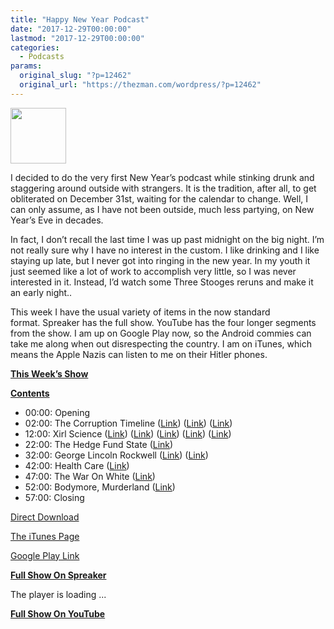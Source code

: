 ```yaml
---
title: "Happy New Year Podcast"
date: "2017-12-29T00:00:00"
lastmod: "2017-12-29T00:00:00"
categories:
  - Podcasts
params:
  original_slug: "?p=12462"
  original_url: "https://thezman.com/wordpress/?p=12462"
---
```


<img src="http://thezman.com/wordpress/wp-content/uploads/2016/11/Z.jpg"
class="alignleft wp-image-9116" decoding="async"
sizes="(max-width: 89px) 100vw, 89px"
srcset="https://thezman.com/wordpress/wp-content/uploads/2016/11/Z.jpg 500w, https://thezman.com/wordpress/wp-content/uploads/2016/11/Z-150x150.jpg 150w, https://thezman.com/wordpress/wp-content/uploads/2016/11/Z-300x300.jpg 300w, https://thezman.com/wordpress/wp-content/uploads/2016/11/Z-144x144.jpg 144w"
width="89" height="89" />

I decided to do the very first New Year’s podcast while stinking drunk
and staggering around outside with strangers. It is the tradition, after
all, to get obliterated on December 31st, waiting for the calendar to
change. Well, I can only assume, as I have not been outside, much less
partying, on New Year’s Eve in decades.

In fact, I don’t recall the last time I was up past midnight on the big
night. I’m not really sure why I have no interest in the custom. I like
drinking and I like staying up late, but I never got into ringing in the
new year. In my youth it just seemed like a lot of work to accomplish
very little, so I was never interested in it. Instead, I’d watch some
Three Stooges reruns and make it an early night..

This week I have the usual variety of items in the now standard
format. Spreaker has the full show. YouTube has the four longer segments
from the show. I am up on Google Play now, so the Android commies can
take me along when out disrespecting the country. I am on iTunes, which
means the Apple Nazis can listen to me on their Hitler phones.

**<u>This Week’s Show</u>**

**<u>Contents</u>**

-   00:00: Opening
-   02:00: The Corruption Timeline (<a
    href="http://directorblue.blogspot.com/2017/12/a-deep-dive-into-timeline-of-treason.html#more"
    rel="noopener" target="_blank">Link</a>) (<a
    href="https://theconservativetreehouse.com/2017/03/03/occams-razor-did-nsa-admiral-mike-rogers-warn-trump-on-november-17th-2016/"
    rel="noopener" target="_blank">Link</a>) (<a
    href="https://www.watchdog.org/news/leftover-campaign-money-can-fund-almost-anything-in-virginia/article_df1c88aa-0b6b-5c4a-bc7c-0a3fd1efbb55.html"
    rel="noopener" target="_blank">Link</a>)
-   12:00: Xirl Science (<a
    href="https://everydayfeminism.com/2017/12/asian-respectability-wont-save-us/"
    rel="noopener" target="_blank">Link</a>)
    (<a href="https://www.linkedin.com/in/ayesha-sharma-46303410"
    rel="noopener" target="_blank">Link</a>) (<a
    href="http://journals.sagepub.com/doi/abs/10.1177/1363460717716581?journalCode=sexa"
    rel="noopener" target="_blank">Link</a>)
    (<a href="https://www.udg.edu/ca/directori/pagina-personal?ID=2003151"
    rel="noopener" target="_blank">Link</a>)
    (<a href="https://philpapers.org/rec/GIBTFP" rel="noopener"
    target="_blank">Link</a>)
-   22:00: The Hedge Fund State
    (<a href="https://westhunt.wordpress.com/2017/12/21/the-prince/"
    rel="noopener" target="_blank">Link</a>)
-   32:00: George Lincoln Rockwell (<a
    href="https://www.washingtonpost.com/news/retropolis/wp/2017/08/21/the-shadow-of-an-assassinated-american-nazi-commander-hangs-over-charlottesville/"
    rel="noopener" target="_blank">Link</a>)
    (<a href="https://en.wikiquote.org/wiki/George_Lincoln_Rockwell"
    rel="noopener" target="_blank">Link</a>)
-   42:00: Health Care (<a
    href="http://www.nationalreview.com/article/454928/obamacares-individual-mandate-bipartisan-failure"
    rel="noopener" target="_blank">Link</a>)
-   47:00: The War On White (<a
    href="https://www.washingtontimes.com/news/2017/dec/27/farmers-markets-called-racist-habits-of-white-peop/"
    rel="noopener" target="_blank">Link</a>)
-   52:00: Bodymore, Murderland (<a
    href="http://www.baltimoresun.com/g00/news/maryland/crime/bs-md-ci-per-capita-homicides-20171227-story.html"
    rel="noopener" target="_blank">Link</a>)
-   57:00: Closing

<a
href="https://api.spreaker.com/download/episode/13686913/ep_25_happy_new_year.mp3"
rel="noopener" target="_blank">Direct Download</a>

<a
href="https://itunes.apple.com/us/podcast/the-z-blog-power-hour/id1262799640?mt=2"
rel="noopener" target="_blank">The iTunes Page</a>

<a
href="https://playmusic.app.goo.gl/?ibi=com.google.PlayMusic&amp;isi=691797987&amp;ius=googleplaymusic&amp;link=https://play.google.com/music/m/Ign2aae4ofqi7ih4zik5ipqtv3y?t%3DThe_Z_Blog_Power_Hour%26pcampaignid%3DMKT-na-all-co-pr-mu-pod-16"
rel="noopener" target="_blank">Google Play Link</a>

**<u>Full Show On Spreaker</u>**

The player is loading ...

<span class="widget_spinner dark"></span>

**<u>Full Show On YouTube</u>**
